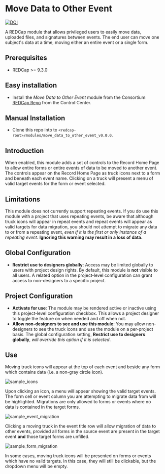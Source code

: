 # Move Data to Other Event

[![DOI](https://zenodo.org/badge/DOI/10.5281/zenodo.3668299.svg)](https://doi.org/10.5281/zenodo.3668299)

A REDCap module that allows privileged users to easily move data, uploaded files, and signatures between events. The end user can move one subject's data at a time, moving either an entire event or a single form.

## Prerequisites
 - REDCap >= 9.3.0

## Easy installation
- Install the _Move Data to Other Event_ module from the Consortium [REDCap Repo](https://redcap.vanderbilt.edu/consortium/modules/index.php) from the Control Center.

## Manual Installation
- Clone this repo into to `<redcap-root>/modules/move_data_to_other_event_v0.0.0`.

## Introduction

When enabled, this module adds a set of controls to the Record Home Page to allow entire forms or entire events of data to be moved to another event. The controls appear on the Record Home Page as truck icons next to a form and beneath each event name. Clicking on a truck will present a menu of valid target events for the form or event selected.

## Limitations

This module does not currently support repeating events. If you do use this module with a project that uses repeating events, be aware that although truck icons will appear in repeat events and repeat events will appear as valid targets for data migration, you should not attempt to migrate any data to or from a repeating event, _even if it is the first or only instance of a repeating event_. **Ignoring this warning may result in a loss of data**.

## Global Configuration

- **Restrict use to designers globally**: Access may be limited globally to users with project design rights. By default, this module is **not** visible to all users. A related option in the project-level configuration can grant access to non-designers to a specific project.

## Project Configuration

- **Activate for use**: The module may be rendered active or inactive using this project-level configuration checkbox. This allows a project designer to toggle the feature on when needed and off when not.
- **Allow non-designers to see and use this module**: You may allow non-designers to see the truck icons and use the module on a per-project basis. The global configuration setting, **Restrict use to designers globally**, _will override this option if it is selected_.

## Use

Moving truck icons will appear at the top of each event and beside any form which contains data (i.e. a non-gray circle icon).

![sample_icons](img/sample_project_icons.png)

Upon clicking an icon, a menu will appear showing the valid target events. The form cell or event column you are attempting to migrate data from will be highlighted. Migrations are only allowed to forms or events where no data is contained in the target forms.

![sample_event_migration](img/sample_event_migration.png)

Clicking a moving truck in the event title row will allow migration of data to other events, provided all forms in the source event are present in the target event **and** those target forms are unfilled.

![sample_form_migration](img/sample_form_migration.png)

In some cases, moving truck icons will be presented on forms or events which have no valid targets. In this case, they will still be clickable, but the dropdown menu will be empty.
